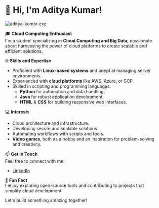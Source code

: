 # 👋 Hi, I'm Aditya Kumar!
<p align="left"> <img src="https://komarev.com/ghpvc/?username=aditya-kumar-exe&label=Profile%20views&color=0e75b6&style=flat" alt="aditya-kumar-exe" /> </p>

🎓 **Cloud Computing Enthusiast**  
I'm a student specializing in **Cloud Computing and Big Data**, passionate about harnessing the power of cloud platforms to create scalable and efficient solutions.  

🌐 **Skills and Expertise**  
- Proficient with **Linux-based systems** and adept at managing server environments.  
- Experienced with **cloud platforms** like AWS, Azure, or GCP.  
- Skilled in scripting and programming languages:  
  - **Python** for automation and data handling.  
  - **Java** for robust application development.  
  - **HTML** & **CSS** for building responsive web interfaces.  

💻 **Interests**  
- Cloud architecture and infrastructure.  
- Developing secure and scalable solutions.  
- Automating workflows with scripts and tools.  
- **Video games**, both as a hobby and an inspiration for problem-solving and creativity.  

📫 **Get in Touch**  
Feel free to connect with me:  
- [LinkedIn](https://www.linkedin.com/in/aditya-kumar-61a8a830a/)  

🌟 **Fun Fact**  
I enjoy exploring open-source tools and contributing to projects that simplify cloud development.  
  
Let's build something amazing together!
